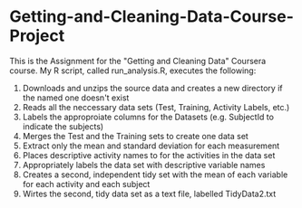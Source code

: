 # Getting-and-Cleaning-Data-Course-Project

This is the Assignment for the "Getting and Cleaning Data" Coursera course. My R script, called run_analysis.R, executes the following:

1. Downloads and unzips the source data and creates a new directory if the named one doesn't exist
2. Reads all the neccessary data sets (Test, Training, Activity Labels, etc.)
3. Labels the approproiate columns for the Datasets (e.g. SubjectId to indicate the subjects)
4. Merges the Test and the Training sets to create one data set
4. Extract only the mean and standard deviation for each measurement
5. Places descriptive activity names to for the activities in the data set
6. Appropriately labels the data set with descriptive variable names
7. Creates a second, independent tidy set with the mean of each variable for each activity and each subject
8. Wirtes the second, tidy data set as a text file, labelled TidyData2.txt


